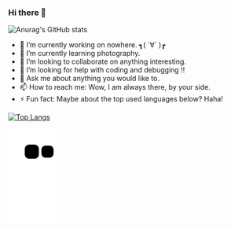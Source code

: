 ### Hi there 👋

<!--
**FanBB2333/FanBB2333** is a ✨ _special_ ✨ repository because its `README.md` (this file) appears on your GitHub profile.

Here are some ideas to get you started:

- 🔭 I’m currently working on ...
- 🌱 I’m currently learning ...
- 👯 I’m looking to collaborate on ...
- 🤔 I’m looking for help with ...
- 💬 Ask me about ...
- 📫 How to reach me: ...
- 😄 Pronouns: ...
- ⚡ Fun fact: ...
-->

![Anurag's GitHub stats](https://github-readme-stats.vercel.app/api?username=FanBB2333&show_icons=true&theme=algolia)
- 🔭 I’m currently working on nowhere. ┓( ´∀` )┏
- 🌱 I’m currently learning photography.
- 👯 I’m looking to collaborate on anything interesting.
- 🤔 I’m looking for help with coding and debugging !!
- 💬 Ask me about anything you would like to.
- 📫 How to reach me: Wow, I am always there, by your side.
- ⚡ Fun fact: Maybe about the top used languages below? Haha!

[![Top Langs](https://github-readme-stats.vercel.app/api/top-langs/?username=FanBB2333&layout=compact)](https://github.com/anuraghazra/github-readme-stats)

![](https://raw.githubusercontent.com/FanBB2333/FanBB2333/output/github-contribution-grid-snake.svg)
